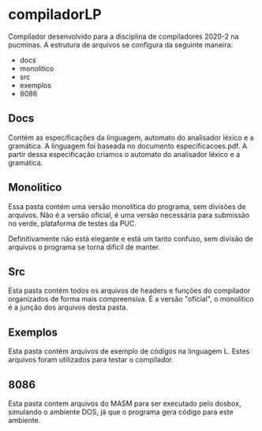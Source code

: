 # compiladorLP

Compilador desenvolvido para a disciplina de compiladores 2020-2 na pucminas.
A estrutura de arquivos se configura da seguinte maneira:
+ docs
+ monolitico
+ src
+ exemplos
+ 8086

## Docs
Contém as especificações da linguagem, automato do analisador léxico e a gramática. A linguagem foi baseada no documento especificacoes.pdf. A partir dessa especificação criamos o automato do analisador léxico e a gramática.

## Monolitico
Essa pasta contém uma versão monolítica do programa, sem divisões de arquivos. Não é a versão oficial, é uma versão necessária para submissão no verde, plataforma de testes da PUC.

Definitivamente não está elegante e está um tanto confuso, sem divisão de arquivos o programa se torna difícil de manter.

## Src
Esta pasta contém todos os arquivos de headers e funções do compilador organizados de forma mais compreensiva. É a versão "oficial", o monolítico é a junção dos arquivos desta pasta.

## Exemplos
Esta pasta contém arquivos de exemplo de códigos na linguagem L. Estes arquivos foram utilizados para testar o compilador.

## 8086
Esta pasta contem arquivos do MASM para ser executado pelo dosbox, simulando o ambiente DOS, já que o programa gera código para este ambiente.
